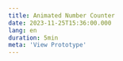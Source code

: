 ```yaml
---
title: Animated Number Counter
date: 2023-11-25T15:36:00.000
lang: en
duration: 5min
meta: 'View Prototype'
---
```




<AnimatedNumberCounter />

